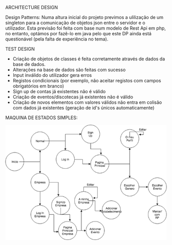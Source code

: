 ARCHITECTURE DESIGN

Design Patterns:
  Numa altura inicial do projeto previmos a ulilização de um singleton para a comunicação de objetos json entre o servidor e o utilizador. Esta previsão foi feita com base num modelo de Rest Api em php, no entanto, optámos por fazê-lo em java pelo que este DP ainda está questionável (pela falta de experiência no tema). 


TEST DESIGN

- Criação de objetos de classes é feita corretamente através de dados da base de dados.
- Alterações na base de dados são feitas com sucesso
- Input inválido do utilizador gera erros
- Registos condicionais (por exemplo, não aceitar registos com campos obrigatórios em branco)
- Sign up de contas já existentes não é válido
- Criaçâo de eventos/discotecas já existentes não é válido
- Criação de novos elementos com valores válidos não entra em colisão com dados já existentes (geração de id's únicos automaticamente)


MAQUINA DE ESTADOS SIMPLES:

![StateMachine](https://github.com/PedroMiguelSilva/Nite/blob/master/FInal.png)

